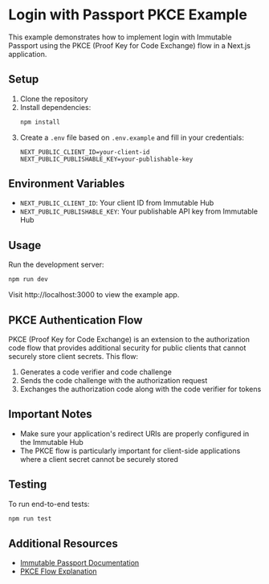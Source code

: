 # Login with Passport PKCE Example

This example demonstrates how to implement login with Immutable Passport using the PKCE (Proof Key for Code Exchange) flow in a Next.js application.

## Setup

1. Clone the repository
2. Install dependencies:
   ```bash
   npm install
   ```
3. Create a `.env` file based on `.env.example` and fill in your credentials:
   ```
   NEXT_PUBLIC_CLIENT_ID=your-client-id
   NEXT_PUBLIC_PUBLISHABLE_KEY=your-publishable-key
   ```

## Environment Variables

- `NEXT_PUBLIC_CLIENT_ID`: Your client ID from Immutable Hub
- `NEXT_PUBLIC_PUBLISHABLE_KEY`: Your publishable API key from Immutable Hub

## Usage

Run the development server:

```bash
npm run dev
```

Visit http://localhost:3000 to view the example app.

## PKCE Authentication Flow

PKCE (Proof Key for Code Exchange) is an extension to the authorization code flow that provides additional security for public clients that cannot securely store client secrets. This flow:

1. Generates a code verifier and code challenge
2. Sends the code challenge with the authorization request
3. Exchanges the authorization code along with the code verifier for tokens

## Important Notes

- Make sure your application's redirect URIs are properly configured in the Immutable Hub
- The PKCE flow is particularly important for client-side applications where a client secret cannot be securely stored

## Testing

To run end-to-end tests:

```bash
npm run test
```

## Additional Resources

- [Immutable Passport Documentation](https://docs.immutable.com/docs/zkEVM/users/passport)
- [PKCE Flow Explanation](https://oauth.net/2/pkce/) 